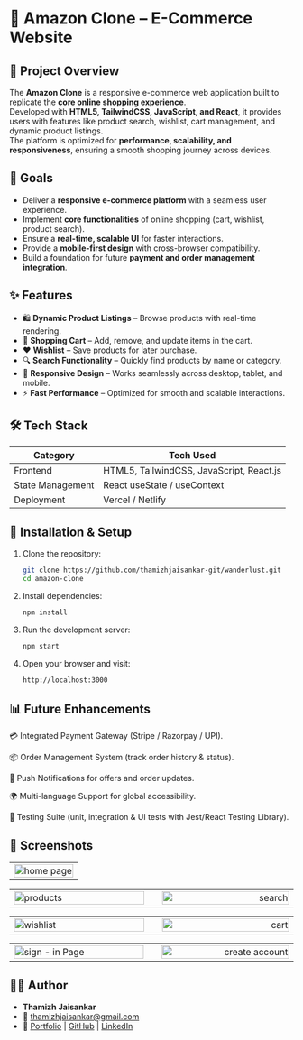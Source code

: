 # 🛒 Amazon Clone – E-Commerce Website  

## 📖 Project Overview  
The **Amazon Clone** is a responsive e-commerce web application built to replicate the **core online shopping experience**.  
Developed with **HTML5, TailwindCSS, JavaScript, and React**, it provides users with features like product search, wishlist, cart management, and dynamic product listings.  
The platform is optimized for **performance, scalability, and responsiveness**, ensuring a smooth shopping journey across devices.  


## 🎯 Goals  
- Deliver a **responsive e-commerce platform** with a seamless user experience.  
- Implement **core functionalities** of online shopping (cart, wishlist, product search).  
- Ensure a **real-time, scalable UI** for faster interactions.  
- Provide a **mobile-first design** with cross-browser compatibility.  
- Build a foundation for future **payment and order management integration**.  


## ✨ Features  
- 🛍️ **Dynamic Product Listings** – Browse products with real-time rendering.  
- 🛒 **Shopping Cart** – Add, remove, and update items in the cart.  
- ❤️ **Wishlist** – Save products for later purchase.  
- 🔍 **Search Functionality** – Quickly find products by name or category.  
- 📱 **Responsive Design** – Works seamlessly across desktop, tablet, and mobile.  
- ⚡ **Fast Performance** – Optimized for smooth and scalable interactions.  


## 🛠️ Tech Stack  

| Category         | Tech Used                        |  
|------------------|----------------------------------|  
| Frontend         | HTML5, TailwindCSS, JavaScript, React.js |  
| State Management | React useState / useContext       |  
| Deployment       | Vercel / Netlify                 |  


## 🚀 Installation & Setup  

1. Clone the repository:
   ```bash
   git clone https://github.com/thamizhjaisankar-git/wanderlust.git
   cd amazon-clone
3. Install dependencies:
   ```bash
   npm install

4. Run the development server:
   ```bash
   npm start

5. Open your browser and visit:
   ```bash
   http://localhost:3000


## 📊 Future Enhancements

💳 Integrated Payment Gateway (Stripe / Razorpay / UPI).

📦 Order Management System (track order history & status).

🔔 Push Notifications for offers and order updates.

🌍 Multi-language Support for global accessibility.

🧪 Testing Suite (unit, integration & UI tests with Jest/React Testing Library).


## 📸 Screenshots

<table width="100%">
  <tr>
    <td align="left" width="100%">
      <img src="./public/home page.png" alt="home page" width="100%">
    </td>
</table>

<table width="100%">
  <tr>
    <td align="left" width="50%">
      <img src="./public/all products.png" alt="products" width="100%">
    </td>
    <td width="1%"></td> <!-- gap -->
    <td align="right" width="50%">
      <img src="./public/search&filters.png" alt="search" width="100%">
    </td>
  </tr>
</table>

<table width="100%">
  <tr>
    <td align="left" width="50%">
      <img src="./public/wishlist.png" alt="wishlist" width="100%">
    </td>
    <td width="1%"></td> <!-- gap -->
    <td align="right" width="50%">
      <img src="./public/cart.png" alt="cart" width="100%">
    </td>
  </tr>
</table>

<table width="100%">
  <tr>
    <td align="left" width="50%">
      <img src="./public/signin.png" alt="sign - in Page" width="100%">
    </td>
    <td width="1%"></td> <!-- gap -->
    <td align="right" width="50%">
      <img src="./public/sign up.png" alt="create account" width="100%">
    </td>
  </tr>
</table>


## 👨‍💻 Author
- **Thamizh Jaisankar**
- 📧 [thamizhjaisankar@gmail.com](mailto:thamizhjaisankar@gmail.com)
- 🔗 [Portfolio](https://portfolio-fawn-beta-24.vercel.app/) | [GitHub](https://github.com/Thamizhjaisankar-git) | [LinkedIn](https://www.linkedin.com/in/thamizhjaisankar)




